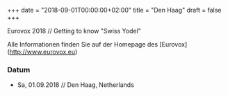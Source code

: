 ﻿+++
date = "2018-09-01T00:00:00+02:00"
title = "Den Haag"
draft = false
+++

Eurovox 2018 // Getting to know "Swiss Yodel"

Alle Informationen finden Sie auf der Homepage des [Eurovox] (http://www.eurovox.eu)


### Datum

* Sa, 01.09.2018 // Den Haag, Netherlands
